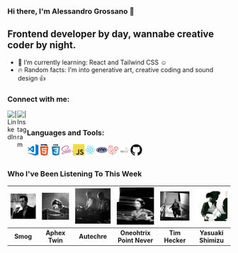 ### Hi there, I'm Alessandro Grossano 👋

<img src = 'https://github.com/agrossano/agrossano/blob/master/img/animat.gif' alt = '' align='right'/>

## Frontend developer by day, wannabe creative coder by night.
- 🌱 I’m currently learning: React and Tailwind CSS :relaxed:
- 🔥 Random facts: I'm into generative art, creative coding and sound design :+1:

### Connect with me:

[<img align="left" alt=" | LinkedIn" width="22px" src="https://cdn.jsdelivr.net/npm/simple-icons@v3/icons/linkedin.svg" />][linkedin]
[<img align="left" alt=" | Instagram" width="22px" src="https://upload.wikimedia.org/wikipedia/commons/thumb/e/e7/Instagram_logo_2016.svg/132px-Instagram_logo_2016.svg.png" />][instagram]
<br />

### Languages and Tools:
<img align="left" alt="Visual Studio Code" width="26px" src="https://raw.githubusercontent.com/github/explore/80688e429a7d4ef2fca1e82350fe8e3517d3494d/topics/visual-studio-code/visual-studio-code.png" />
<img align="left" alt="HTML5" width="26px" src="https://raw.githubusercontent.com/github/explore/80688e429a7d4ef2fca1e82350fe8e3517d3494d/topics/html/html.png" />
<img align="left" alt="CSS3" width="26px" src="https://raw.githubusercontent.com/github/explore/80688e429a7d4ef2fca1e82350fe8e3517d3494d/topics/css/css.png" />
<img align="left" alt="Sass" width="26px" src="https://raw.githubusercontent.com/github/explore/80688e429a7d4ef2fca1e82350fe8e3517d3494d/topics/sass/sass.png" />
<img align="left" alt="JavaScript" width="26px" src="https://raw.githubusercontent.com/github/explore/80688e429a7d4ef2fca1e82350fe8e3517d3494d/topics/javascript/javascript.png" />
<img align="left" alt="React" width="26px" src="https://raw.githubusercontent.com/github/explore/80688e429a7d4ef2fca1e82350fe8e3517d3494d/topics/react/react.png" />
<img align="left" alt="Git" width="26px" src="https://raw.githubusercontent.com/github/explore/ccc16358ac4530c6a69b1b80c7223cd2744dea83/topics/php/php.png" />
<img align="left" alt="SQL" width="26px" src="https://raw.githubusercontent.com/github/explore/56a826d05cf762b2b50ecbe7d492a839b04f3fbf/topics/laravel/laravel.png" />
<img align="left" alt="MySQL" width="26px" src="https://raw.githubusercontent.com/github/explore/80688e429a7d4ef2fca1e82350fe8e3517d3494d/topics/mysql/mysql.png" />
<img align="left" alt="GitHub" width="26px" src="https://raw.githubusercontent.com/github/explore/78df643247d429f6cc873026c0622819ad797942/topics/github/github.png" />

<br />
<br />

### Who I've Been Listening To This Week
| <img src=https://raw.githubusercontent.com/agrossano/agrossano/master/artist_images/a3a6628f8009c16640caaddda0106333.jpg> | <img src=https://raw.githubusercontent.com/agrossano/agrossano/master/artist_images/3b9922069cdf4e69a9bb8ad64095cf74.jpg> | <img src=https://raw.githubusercontent.com/agrossano/agrossano/master/artist_images/10ede3abec1bb37ad564a80bed01563d.jpg> | <img src=https://raw.githubusercontent.com/agrossano/agrossano/master/artist_images/d62fece12a2a435b93741532e2c6d0c0.jpg> | <img src=https://raw.githubusercontent.com/agrossano/agrossano/master/artist_images/41654b68983645d0b9eaa9838fa83ae6.jpg> | <img src=https://raw.githubusercontent.com/agrossano/agrossano/master/artist_images/c6cfe110a49d5c1b783a2f4e458ab6e7.jpg>  |
| :---: | :---: | :---: | :---: | :---: | :---: |
| <b>Smog</b> | <b>Aphex Twin</b> | <b>Autechre</b> | <b>Oneohtrix Point Never</b> | <b>Tim Hecker</b> | <b>Yasuaki Shimizu</b>  |


[linkedin]: https://www.linkedin.com/in/alessandro-grossano/
[instagram]: https://www.instagram.com/asaac_imov/
